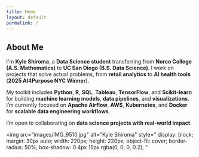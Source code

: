 ```yaml
---
title: Home
layout: default
permalink: /
---
```

     
<h2>About Me</h2>
<p>
  I'm <b>Kyle Shiroma</b>, a <b>Data Science student</b> transferring from <b>Norco College (A.S. Mathematics)</b> 
  to <b>UC San Diego (B.S. Data Science)</b>. I work on projects that solve actual problems, from 
  <b>retail analytics</b> to <b>AI health tools</b> (<b>2025 AI4Purpose NYC Winner</b>).
</p>
<p>
  My toolkit includes <b>Python</b>, <b>R</b>, <b>SQL</b>, <b>Tableau</b>, <b>TensorFlow</b>, and <b>Scikit-learn</b> 
  for building <b>machine learning models</b>, <b>data pipelines</b>, and <b>visualizations</b>. 
  I’m currently focused on <b>Apache Airflow</b>, <b>AWS</b>, <b>Kubernetes</b>, and <b>Docker</b> 
  for <b>scalable data engineering workflows</b>.
</p>
<p>
  I’m open to collaborating on <b>data science projects with real-world impact</b>.
</p>

<img 
  src="images/IMG_9510.jpg" 
  alt="Kyle Shiroma"
  style="
    display: block;
    margin: 30px auto;
    width: 220px;
    height: 220px;
    object-fit: cover;
    border-radius: 50%;
    box-shadow: 0 4px 15px rgba(0, 0, 0, 0.2);
  "
>

